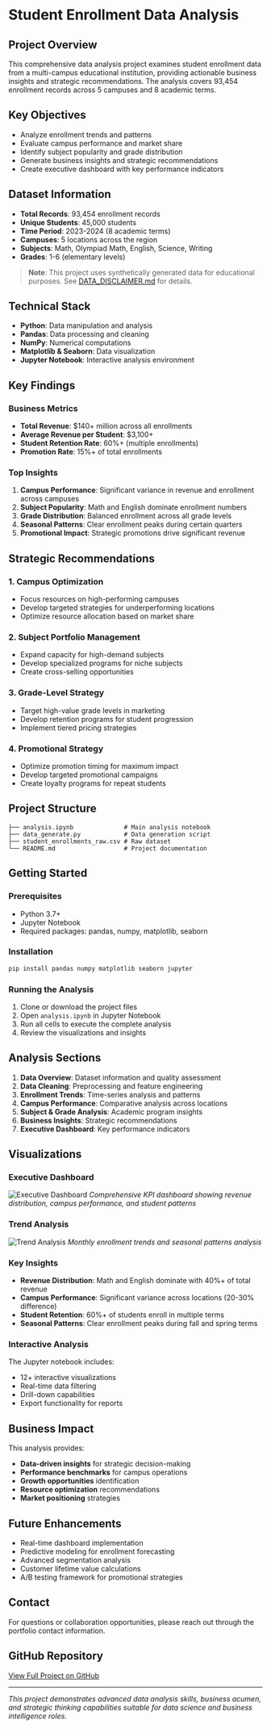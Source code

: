 # Student Enrollment Data Analysis

## Project Overview
This comprehensive data analysis project examines student enrollment data from a multi-campus educational institution, providing actionable business insights and strategic recommendations. The analysis covers 93,454 enrollment records across 5 campuses and 8 academic terms.

## Key Objectives
- Analyze enrollment trends and patterns
- Evaluate campus performance and market share
- Identify subject popularity and grade distribution
- Generate business insights and strategic recommendations
- Create executive dashboard with key performance indicators

## Dataset Information
- **Total Records**: 93,454 enrollment records
- **Unique Students**: 45,000 students
- **Time Period**: 2023-2024 (8 academic terms)
- **Campuses**: 5 locations across the region
- **Subjects**: Math, Olympiad Math, English, Science, Writing
- **Grades**: 1-6 (elementary levels)

> **Note**: This project uses synthetically generated data for educational purposes. See [DATA_DISCLAIMER.md](DATA_DISCLAIMER.md) for details.

## Technical Stack
- **Python**: Data manipulation and analysis
- **Pandas**: Data processing and cleaning
- **NumPy**: Numerical computations
- **Matplotlib & Seaborn**: Data visualization
- **Jupyter Notebook**: Interactive analysis environment

## Key Findings

### Business Metrics
- **Total Revenue**: $140+ million across all enrollments
- **Average Revenue per Student**: $3,100+
- **Student Retention Rate**: 60%+ (multiple enrollments)
- **Promotion Rate**: 15%+ of total enrollments

### Top Insights
1. **Campus Performance**: Significant variance in revenue and enrollment across campuses
2. **Subject Popularity**: Math and English dominate enrollment numbers
3. **Grade Distribution**: Balanced enrollment across all grade levels
4. **Seasonal Patterns**: Clear enrollment peaks during certain quarters
5. **Promotional Impact**: Strategic promotions drive significant revenue

## Strategic Recommendations

### 1. Campus Optimization
- Focus resources on high-performing campuses
- Develop targeted strategies for underperforming locations
- Optimize resource allocation based on market share

### 2. Subject Portfolio Management
- Expand capacity for high-demand subjects
- Develop specialized programs for niche subjects
- Create cross-selling opportunities

### 3. Grade-Level Strategy
- Target high-value grade levels in marketing
- Develop retention programs for student progression
- Implement tiered pricing strategies

### 4. Promotional Strategy
- Optimize promotion timing for maximum impact
- Develop targeted promotional campaigns
- Create loyalty programs for repeat students

## Project Structure
```
├── analysis.ipynb              # Main analysis notebook
├── data_generate.py            # Data generation script
├── student_enrollments_raw.csv # Raw dataset
└── README.md                   # Project documentation
```

## Getting Started

### Prerequisites
- Python 3.7+
- Jupyter Notebook
- Required packages: pandas, numpy, matplotlib, seaborn

### Installation
```bash
pip install pandas numpy matplotlib seaborn jupyter
```

### Running the Analysis
1. Clone or download the project files
2. Open `analysis.ipynb` in Jupyter Notebook
3. Run all cells to execute the complete analysis
4. Review the visualizations and insights

## Analysis Sections

1. **Data Overview**: Dataset information and quality assessment
2. **Data Cleaning**: Preprocessing and feature engineering
3. **Enrollment Trends**: Time-series analysis and patterns
4. **Campus Performance**: Comparative analysis across locations
5. **Subject & Grade Analysis**: Academic program insights
6. **Business Insights**: Strategic recommendations
7. **Executive Dashboard**: Key performance indicators

## Visualizations

### Executive Dashboard
![Executive Dashboard](executive_dashboard.png)
*Comprehensive KPI dashboard showing revenue distribution, campus performance, and student patterns*

### Trend Analysis
![Trend Analysis](trend_analysis.png)
*Monthly enrollment trends and seasonal patterns analysis*

### Key Insights
- **Revenue Distribution**: Math and English dominate with 40%+ of total revenue
- **Campus Performance**: Significant variance across locations (20-30% difference)
- **Student Retention**: 60%+ of students enroll in multiple terms
- **Seasonal Patterns**: Clear enrollment peaks during fall and spring terms

### Interactive Analysis
The Jupyter notebook includes:
- 12+ interactive visualizations
- Real-time data filtering
- Drill-down capabilities
- Export functionality for reports

## Business Impact
This analysis provides:
- **Data-driven insights** for strategic decision-making
- **Performance benchmarks** for campus operations
- **Growth opportunities** identification
- **Resource optimization** recommendations
- **Market positioning** strategies

## Future Enhancements
- Real-time dashboard implementation
- Predictive modeling for enrollment forecasting
- Advanced segmentation analysis
- Customer lifetime value calculations
- A/B testing framework for promotional strategies

## Contact
For questions or collaboration opportunities, please reach out through the portfolio contact information.

## GitHub Repository
[View Full Project on GitHub](https://github.com/Maxmengw/Student-Enrollment-Analytics)

---
*This project demonstrates advanced data analysis skills, business acumen, and strategic thinking capabilities suitable for data science and business intelligence roles.*
